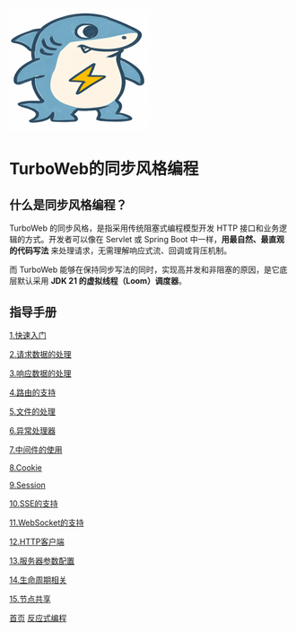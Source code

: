 # <img src="../image/logo.png"/>
# TurboWeb的同步风格编程

## 什么是同步风格编程？

TurboWeb 的同步风格，是指采用传统阻塞式编程模型开发 HTTP 接口和业务逻辑的方式。开发者可以像在 Servlet 或 Spring Boot 中一样，**用最自然、最直观的代码写法** 来处理请求，无需理解响应式流、回调或背压机制。

而 TurboWeb 能够在保持同步写法的同时，实现高并发和非阻塞的原因，是它底层默认采用 **JDK 21 的虚拟线程（Loom）调度器**。

## 指导手册

[1.快速入门](./quickstart.md)

[2.请求数据的处理](./request.md)

[3.响应数据的处理](./response.md)

[4.路由的支持](./router.md)

[5.文件的处理](./file.md)

[6.异常处理器](./exceptionhandler.md)

[7.中间件的使用](./middleware.md)

[8.Cookie](./cookie.md)

[9.Session](./session.md)

[10.SSE的支持](./sse.md)

[11.WebSocket的支持](./websocket.md)

[12.HTTP客户端](./client.md)

[13.服务器参数配置](./serverconfig.md)

[14.生命周期相关](./lifecycle.md)

[15.节点共享]()





[首页](../../README.md)   [反应式编程](../reactive/guide.md)
